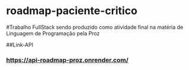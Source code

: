 # roadmap-paciente-critico

#Trabalho FullStack sendo produzido como atividade final na matéria de Linguagem de Programação pela Proz 

##Link-API 
### https://api-roadmap-proz.onrender.com/
